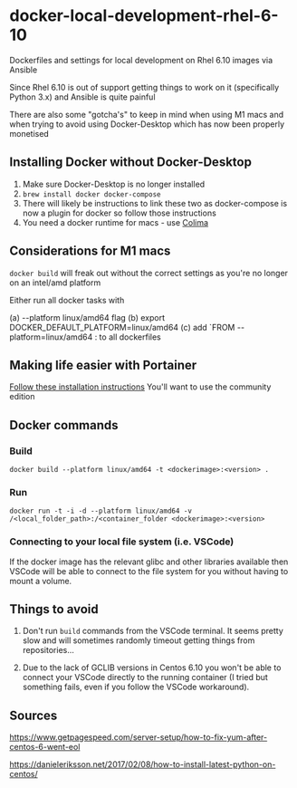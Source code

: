 # docker-local-development-rhel-6-10

Dockerfiles and settings for local development on Rhel 6.10 images via Ansible

Since Rhel 6.10 is out of support getting things to work on it (specifically Python 3.x) and Ansible is quite painful

There are also some "gotcha's" to keep in mind when using M1 macs and when trying to avoid using Docker-Desktop which has now been properly monetised

## Installing Docker without Docker-Desktop

1. Make sure Docker-Desktop is no longer installed
2. `brew install docker docker-compose`
3. There will likely be instructions to link these two as docker-compose is now a plugin for docker so follow those instructions
4. You need a docker runtime for macs - use [Colima](https://github.com/abiosoft/colima)

## Considerations for M1 macs

`docker build` will freak out without the correct settings as you're no longer on an intel/amd platform

Either run all docker tasks with 

(a) --platform linux/amd64 flag
(b) export DOCKER_DEFAULT_PLATFORM=linux/amd64 
(c) add `FROM --platform=linux/amd64 <dockerimage>:<version> to all dockerfiles

## Making life easier with Portainer

[Follow these installation instructions](https://docs.portainer.io/start/install/server/docker/linux)
You'll want to use the community edition

## Docker commands

### Build
`docker build --platform linux/amd64 -t <dockerimage>:<version> .`

### Run
`docker run -t -i -d --platform linux/amd64 -v /<local_folder_path>:/<container_folder <dockerimage>:<version>`

### Connecting to your local file system (i.e. VSCode)
If the docker image has the relevant glibc and other libraries available then VSCode will be able to connect to the file system for you without having to mount a volume.

## Things to avoid

1. Don't run `build` commands from the VSCode terminal. It seems pretty slow and will sometimes randomly timeout getting things from repositories...

2. Due to the lack of GCLIB versions in Centos 6.10 you won't be able to connect your VSCode directly to the running container (I tried but something fails, even if you follow the VSCode workaround).

## Sources

https://www.getpagespeed.com/server-setup/how-to-fix-yum-after-centos-6-went-eol

https://danieleriksson.net/2017/02/08/how-to-install-latest-python-on-centos/